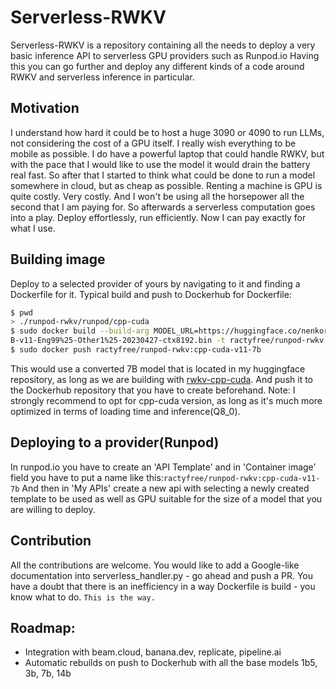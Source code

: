 # Serverless-RWKV
Serverless-RWKV is a repository containing all the needs to deploy a very basic inference API to serverless GPU providers such as Runpod.io
Having this you can go further and deploy any different kinds of a code around RWKV and serverless inference in particular.
## Motivation
I understand how hard it could be to host a huge 3090 or 4090 to run LLMs, not considering the cost of a GPU itself. I really wish everything to be mobile as possible. I do have a powerful laptop that could handle RWKV, but with the pace that I would like to use the model it would drain the battery real fast. So after that I started to think what could be done to run a model somewhere in cloud, but as cheap as possible. Renting a machine is GPU is quite costly. Very costly. And I won't be using all the horsepower all the second that I am paying for. So afterwards a serverless computation goes into a play. Deploy effortlessly, run efficiently. Now I can pay exactly for what I use.

## Building image
Deploy to a selected provider of yours by navigating to it and finding a Dockerfile for it.
Typical build and push to Dockerhub for Dockerfile:
```bash
$ pwd
> ./runpod-rwkv/runpod/cpp-cuda
$ sudo docker build --build-arg MODEL_URL=https://huggingface.co/nenkoru/rwkv-cuda-cpp/resolve/main/v11/model-4-Raven-7
B-v11-Eng99%25-Other1%25-20230427-ctx8192.bin -t ractyfree/runpod-rwkv:cpp-cuda-v11-7b -f Dockerfile.cpp_cuda .
$ sudo docker push ractyfree/runpod-rwkv:cpp-cuda-v11-7b
```
This would use a converted 7B model that is located in my huggingface repository, as long as we are building with [rwkv-cpp-cuda](https://github.com/harrisonvanderbyl/rwkv-cpp-cuda).
And push it to the Dockerhub repository that you have to create beforehand.
Note: I strongly recommend to opt for cpp-cuda version, as long as it's much more optimized in terms of loading time and inference(Q8_0).

## Deploying to a provider(Runpod)
In runpod.io you have to create an 'API Template' and in 'Container image' field you have to put a name like this:`ractyfree/runpod-rwkv:cpp-cuda-v11-7b`
And then in 'My APIs' create a new api with selecting a newly created template to be used as well as GPU suitable for the size of a model that you are willing to deploy.

## Contribution
All the contributions are welcome. You would like to add a Google-like documentation into serverless_handler.py - go ahead and push a PR.
You have a doubt that there is an inefficiency in a way Dockerfile is build - you know what to do.
`This is the way.`

## Roadmap:
- Integration with beam.cloud, banana.dev, replicate, pipeline.ai
- Automatic rebuilds on push to Dockerhub with all the base models 1b5, 3b, 7b, 14b
